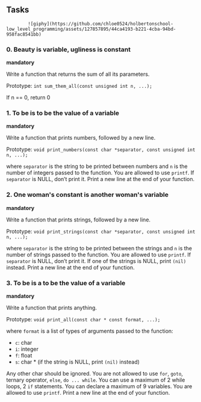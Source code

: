 ## Tasks

            ![giphy](https://github.com/chloe0524/holbertonschool-low_level_programming/assets/127857895/44ca4193-b221-4cba-94bd-958fac8541bb)

### 0. Beauty is variable, ugliness is constant

**mandatory**

Write a function that returns the sum of all its parameters.

Prototype: `int sum_them_all(const unsigned int n, ...);`

If n == 0, return 0

### 1. To be is to be the value of a variable

**mandatory**

Write a function that prints numbers, followed by a new line.

Prototype: `void print_numbers(const char *separator, const unsigned int n, ...);`

where `separator` is the string to be printed between numbers and `n` is the number of integers passed to the function. You are allowed to use `printf`. If `separator` is NULL, don’t print it. Print a new line at the end of your function.

### 2. One woman's constant is another woman's variable

**mandatory**

Write a function that prints strings, followed by a new line.

Prototype: `void print_strings(const char *separator, const unsigned int n, ...);`

where `separator` is the string to be printed between the strings and `n` is the number of strings passed to the function. You are allowed to use `printf`. If `separator` is NULL, don’t print it. If one of the strings is NULL, print `(nil)` instead. Print a new line at the end of your function.

### 3. To be is a to be the value of a variable

**mandatory**

Write a function that prints anything.

Prototype: `void print_all(const char * const format, ...);`

where `format` is a list of types of arguments passed to the function:
- `c`: char
- `i`: integer
- `f`: float
- `s`: char * (if the string is NULL, print `(nil)` instead)

Any other char should be ignored. You are not allowed to use `for`, `goto`, ternary operator, `else`, `do ... while`. You can use a maximum of 2 while loops, 2 `if` statements. You can declare a maximum of 9 variables. You are allowed to use `printf`. Print a new line at the end of your function.

